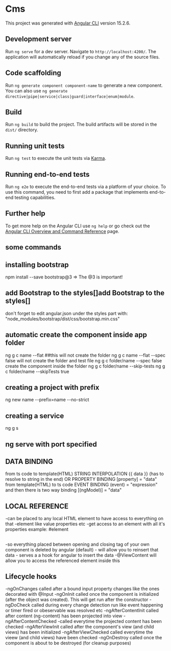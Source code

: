 # Cms

This project was generated with [Angular CLI](https://github.com/angular/angular-cli) version 15.2.6.

## Development server

Run `ng serve` for a dev server. Navigate to `http://localhost:4200/`. The application will automatically reload if you change any of the source files.

## Code scaffolding

Run `ng generate component component-name` to generate a new component. You can also use `ng generate directive|pipe|service|class|guard|interface|enum|module`.

## Build

Run `ng build` to build the project. The build artifacts will be stored in the `dist/` directory.

## Running unit tests

Run `ng test` to execute the unit tests via [Karma](https://karma-runner.github.io).

## Running end-to-end tests

Run `ng e2e` to execute the end-to-end tests via a platform of your choice. To use this command, you need to first add a package that implements end-to-end testing capabilities.

## Further help

To get more help on the Angular CLI use `ng help` or go check out the [Angular CLI Overview and Command Reference](https://angular.io/cli) page.

## some commands

## installing bootstrap
npm install --save bootstrap@3 => The @3 is important!
## add Bootstrap to the styles[]add Bootstrap to the styles[]
don't forget to edit angular.json under the styles part with:
"node_modules/bootstrap/dist/css/bootstrap.min.css"

## automatic create the component inside app folder
ng g c name --flat ##this will not create the folder
ng g c name --flat --spec false will not create the folder and  test file
ng g c folder/name --spec false create the component inside the folder
ng g c folder/name --skip-tests
ng g c folder/name --skipTests true

## creating a project with prefix
ng new name --prefix=name --no-strict

## creating a service
ng g s

## ng serve with port specified

## DATA BINDING
from ts code to template(HTML) STRING INTERPOLATION {{ data }} (has to resolve to string in the end)
  OR PROPERTY BINDING [property] = "data"
from template(HTML) to ts code EVENT BINDING (event) = "expression"
and then there is two way binding [(ngModel)] = "data"

## LOCAL REFERENCE
-can be placed to any local HTML element to have access to everything on that 
-element like value properties etc
-get access to an element with all it's properties
example: #element

## <ng-content></ng-content>
-so everything placed between opening and closing tag of your own component is deleted by angular (default)
-<ng-content></ng-content> will allow you to reinsert that data
-<ng-content></ng-content> serves a a hook for angular to insert the data
-@ViewContent will allow you to access the referenced element inside this <ng-content></ng-content> 

## Lifecycle hooks
-ngOnChanges called after a bound input property changes like the ones decorated with @Input
-ngOnInit called once the component is initialized (after the object was created). This will get run after the constructor
-ngDoCheck called during every change detection run like event happening or timer fired or obeservable was resolved etc
-ngAfterContentInit called after content (ng-content) has been projected into view
-ngAfterContentChecked -called everytime the projected content has been checked
-ngAfterViewInit called after the component's view (and child views) has been initialized
-ngAfterViewChecked called everytime the vieew (and child views) have been checked
-ngOnDestroy called once the component is about to be destroyed (for cleanup purposes)
